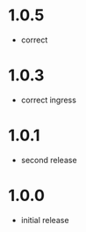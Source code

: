 # 1.0.5
- correct

# 1.0.3
- correct ingress

# 1.0.1

- second release

# 1.0.0

- initial release
